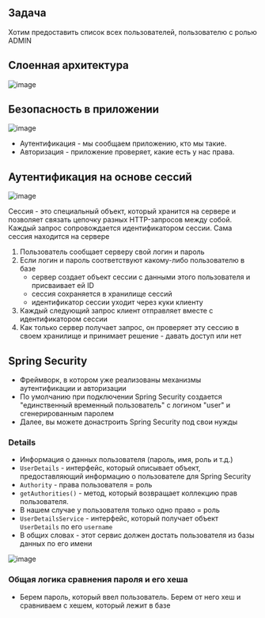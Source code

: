 ## Задача

Хотим предоставить список всех пользователей, пользователю с ролью ADMIN

## Слоенная архитектура

![image](https://raw.githubusercontent.com/ait-tr/cohort22/main/basic_programming/lesson_13/img/3.png)

## Безопасность в приложении

![image](https://raw.githubusercontent.com/ait-tr/cohort22/main/basic_programming/lesson_13/img/1.png)

* Аутентификация - мы сообщаем приложению, кто мы такие.
* Авторизация - приложение проверяет, какие есть у нас права.

## Аутентификация на основе сессий

![image](https://raw.githubusercontent.com/ait-tr/cohort22/main/basic_programming/lesson_13/img/2.png)

Сессия - это специальный объект, который хранится на сервере и позволяет связать цепочку
разных HTTP-запросов между собой. Каждый запрос сопровождается идентификатором сессии. Сама сессия находится на сервере

1. Пользователь сообщает серверу свой логин и пароль
2. Если логин и пароль соответствуют какому-либо пользователю в базе
    - сервер создает объект сессии с данными этого пользователя и присваивает ей ID
    - сессия сохраняется в хранилище сессий
    - идентификатор сессии уходит через куки клиенту
3. Каждый следующий запрос клиент отправляет вместе с идентификатором сессии
4. Как только сервер получает запрос, он проверяет эту сессию в своем хранилище и принимает решение - давать доступ или нет

## Spring Security

* Фреймворк, в котором уже реализованы механизмы аутентификации и авторизации
* По умолчанию при подключении Spring Security создается "единственный временный пользователь" с логином "user" и сгенерированным паролем
* Далее, вы можете донастроить Spring Security под свои нужды

### Details

* Информация о данных пользователя (пароль, имя, роль и т.д.)
* `UserDetails` - интерфейс, который описывает объект, предоставляющий информацию о пользователе для Spring Security
* `Authority` - права пользователя = роль
* `getAuthorities()` - метод, который возвращает коллекцию прав пользователя.
* В нашем случае у пользователя только одно право = роль
* `UserDetailsService` - интерфейс, который получает объект `UserDetails` по его `username`
* В общих словах - этот сервис должен достать пользователя из базы данных по его имени

![image](https://raw.githubusercontent.com/ait-tr/cohort22/main/basic_programming/lesson_13/img/4.png)

### Общая логика сравнения пароля и его хеша

* Берем пароль, который ввел пользователь. Берем от него хеш и сравниваем с хешем, который лежит в базе